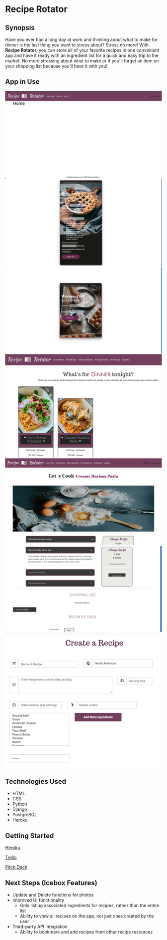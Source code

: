 # Recipe Rotator

## Synopsis
Have you ever had a long day at work and thinking about what to make for dinner is the last thing you want to stress about? Stress no more! With **Recipe Rotator**, you can store all of your favorite recipes in one convenient app and have it ready with an ingredient list for a quick and easy trip to the market. No more stressing about what to make or if you'll forget an item on your shopping list because you'll have it with you! 

## App in Use

![Landing Page](main_app/img/landingpage.png)
![Sign Up](main_app/img/signup.png)
![Log In](main_app/img/login.png)
![Recipe Index](main_app/img/index.png)
![Details Page Top](main_app/img/details1.png)
![Details Page Bottom](main_app/img/details2.png)
![Create Recipe](main_app/img/create.png)

## Technologies Used 

* HTML
* CSS
* Python
* Django
* PostgreSQL
* Heroku

## Getting Started
[Heroku](https://reciperotators.herokuapp.com/)

[Trello](https://trello.com/b/bXcygyBk/recipe-rotator)

[Pitch Deck](https://docs.google.com/presentation/d/1yaGnhR7Rru__zi_1gcnK5lST5Lc_flURX9BcqzlhlXU/edit?usp=sharing)

## Next Steps (Icebox Features) 

* Update and Delete functions for photos
* Improved UI functionality 
  * Only listing associated ingredients for recipes, rather than the entire list 
  * Ability to view all recipes on the app, not just ones created by the user
* Third-party API integration
  * Ability to bookmark and add recipes from other recipe resources 
